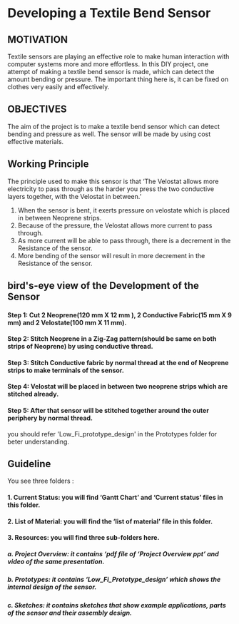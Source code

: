 # Developing a Textile Bend Sensor
## MOTIVATION
Textile sensors are playing an effective role to make human interaction with computer systems more and more effortless. In this DIY project, one attempt of making a textile bend sensor is made, which can detect the amount bending or pressure. The important thing here is, it can be fixed on clothes very easily and effectively.
## OBJECTIVES
The aim of the project is to make a textile bend sensor which can detect bending and pressure as well. The sensor will be made by using cost effective materials.
## Working Principle
The principle used to make this sensor is that ‘The Velostat allows more electricity to pass through as the harder you press the two conductive layers together, with the Velostat in between.’
  1. When the sensor is bent, it exerts pressure on velostate which is placed in between Neoprene strips.
  2. Because of the pressure, the Velostat allows more current to pass through.
  3. As more current will be able to pass through, there is a decrement in the Resistance of the sensor.
  4. More bending of the sensor will result in more decrement in the Resistance of the sensor.
## bird's-eye view of the Development of the Sensor
 #### Step 1: Cut 2 Neoprene(120 mm X 12 mm ), 2 Conductive Fabric(15 mm X 9 mm) and 2 Velostate(100 mm X 11 mm).
 #### Step 2: Stitch Neoprene in a Zig-Zag pattern(should be same on both strips of Neoprene) by using conductive thread.
 #### Step 3: Stitch Conductive fabric by normal thread at the end of Neoprene strips to make terminals of the sensor.
 #### Step 4: Velostat will be placed in between two neoprene strips which are stitched already.
 #### Step 5: After that sensor will be stitched together around the outer periphery by normal thread.
  you should refer 'Low_Fi_prototype_design' in the Prototypes folder for beter understanding.
## Guideline
You see three folders :
 #### 1. Current Status: you will find ‘Gantt Chart’ and ‘Current status’ files in this folder.
 #### 2. List of Material: you will find the ‘list of material’ file in this folder.
 #### 3. Resources: you will find three sub-folders here.
 ##### a. Project Overview: it contains ‘pdf file of ‘Project Overview ppt’ and video of the same presentation.
 ##### b. Prototypes: it contains ‘Low_Fi_Prototype_design’ which shows the internal design of the sensor.
 ##### c. Sketches: it contains sketches that show example applications, parts of the sensor and their assembly design.
